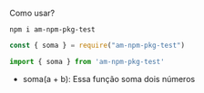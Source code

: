 Como usar?

```shell
npm i am-npm-pkg-test
```

```js
const { soma } = require("am-npm-pkg-test")
```

```ts
import { soma } from 'am-npm-pkg-test'
```

- soma(a + b): 
    Essa função soma dois números